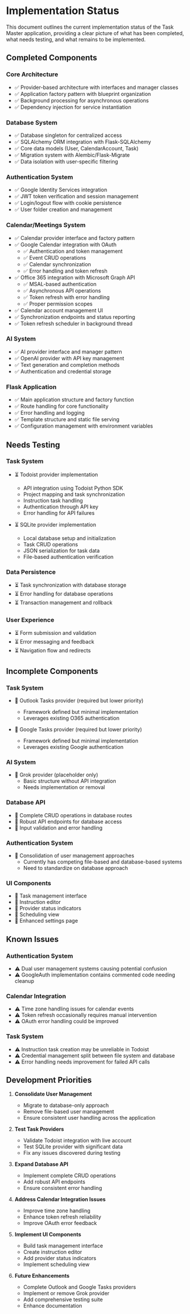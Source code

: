 # Implementation Status

This document outlines the current implementation status of the Task Master application, providing a clear picture of what has been completed, what needs testing, and what remains to be implemented.

## Completed Components

### Core Architecture
- ✅ Provider-based architecture with interfaces and manager classes
- ✅ Application factory pattern with blueprint organization
- ✅ Background processing for asynchronous operations
- ✅ Dependency injection for service instantiation

### Database System
- ✅ Database singleton for centralized access
- ✅ SQLAlchemy ORM integration with Flask-SQLAlchemy
- ✅ Core data models (User, CalendarAccount, Task)
- ✅ Migration system with Alembic/Flask-Migrate
- ✅ Data isolation with user-specific filtering

### Authentication System
- ✅ Google Identity Services integration
- ✅ JWT token verification and session management
- ✅ Login/logout flow with cookie persistence
- ✅ User folder creation and management

### Calendar/Meetings System
- ✅ Calendar provider interface and factory pattern
- ✅ Google Calendar integration with OAuth
  - ✅ Authentication and token management
  - ✅ Event CRUD operations
  - ✅ Calendar synchronization
  - ✅ Error handling and token refresh
- ✅ Office 365 integration with Microsoft Graph API
  - ✅ MSAL-based authentication
  - ✅ Asynchronous API operations
  - ✅ Token refresh with error handling
  - ✅ Proper permission scopes
- ✅ Calendar account management UI
- ✅ Synchronization endpoints and status reporting
- ✅ Token refresh scheduler in background thread

### AI System
- ✅ AI provider interface and manager pattern
- ✅ OpenAI provider with API key management
- ✅ Text generation and completion methods
- ✅ Authentication and credential storage

### Flask Application
- ✅ Main application structure and factory function
- ✅ Route handling for core functionality
- ✅ Error handling and logging
- ✅ Template structure and static file serving
- ✅ Configuration management with environment variables

## Needs Testing

### Task System
- ⏳ Todoist provider implementation
  - API integration using Todoist Python SDK
  - Project mapping and task synchronization
  - Instruction task handling
  - Authentication through API key
  - Error handling for API failures
  
- ⏳ SQLite provider implementation
  - Local database setup and initialization
  - Task CRUD operations
  - JSON serialization for task data
  - File-based authentication verification

### Data Persistence
- ⏳ Task synchronization with database storage
- ⏳ Error handling for database operations
- ⏳ Transaction management and rollback

### User Experience
- ⏳ Form submission and validation
- ⏳ Error messaging and feedback
- ⏳ Navigation flow and redirects

## Incomplete Components

### Task System
- 🔲 Outlook Tasks provider (required but lower priority)
  - Framework defined but minimal implementation
  - Leverages existing O365 authentication
  
- 🔲 Google Tasks provider (required but lower priority)
  - Framework defined but minimal implementation
  - Leverages existing Google authentication

### AI System
- 🔲 Grok provider (placeholder only)
  - Basic structure without API integration
  - Needs implementation or removal

### Database API
- 🔲 Complete CRUD operations in database routes
- 🔲 Robust API endpoints for database access
- 🔲 Input validation and error handling

### Authentication System
- 🔲 Consolidation of user management approaches
  - Currently has competing file-based and database-based systems
  - Need to standardize on database approach

### UI Components
- 🔲 Task management interface
- 🔲 Instruction editor
- 🔲 Provider status indicators
- 🔲 Scheduling view
- 🔲 Enhanced settings page

## Known Issues

### Authentication System
- ⚠️ Dual user management systems causing potential confusion
- ⚠️ GoogleAuth implementation contains commented code needing cleanup

### Calendar Integration
- ⚠️ Time zone handling issues for calendar events
- ⚠️ Token refresh occasionally requires manual intervention
- ⚠️ OAuth error handling could be improved

### Task System
- ⚠️ Instruction task creation may be unreliable in Todoist
- ⚠️ Credential management split between file system and database
- ⚠️ Error handling needs improvement for failed API calls

## Development Priorities

1. **Consolidate User Management**
   - Migrate to database-only approach
   - Remove file-based user management
   - Ensure consistent user handling across the application

2. **Test Task Providers**
   - Validate Todoist integration with live account
   - Test SQLite provider with significant data
   - Fix any issues discovered during testing

3. **Expand Database API**
   - Implement complete CRUD operations
   - Add robust API endpoints
   - Ensure consistent error handling

4. **Address Calendar Integration Issues**
   - Improve time zone handling
   - Enhance token refresh reliability
   - Improve OAuth error feedback

5. **Implement UI Components**
   - Build task management interface
   - Create instruction editor
   - Add provider status indicators
   - Implement scheduling view

6. **Future Enhancements**
   - Complete Outlook and Google Tasks providers
   - Implement or remove Grok provider
   - Add comprehensive testing suite
   - Enhance documentation
